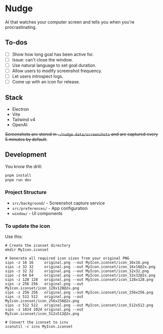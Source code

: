 # Nudge

AI that watches your computer screen and tells you when you're procrastinating.

## To-dos

- [ ] Show how long goal has been active for.
- [ ] Issue: can't close the window.
- [ ] Use natural language to set goal duration.
- [ ] Allow users to modify screenshot frequency.
- [ ] Let users introspect logs.
- [ ] Come up with an icon for release.

## Stack

- Electron
- Vite
- Tailwind v4
- OpenAI

~~Screenshots are stored in `~/nudge-data/screenshots` and are captured every 5
minutes by default.~~

## Development

You know the drill:

```bash
pnpm install
pnpm run dev
```

### Project Structure

- `src/background/` - Screenshot capture service
- `src/preferences/` - App configuration
- `window/` - UI components

### To update the icon

Use this:

```
# Create the iconset directory
mkdir MyIcon.iconset

# Generate all required icon sizes from your original PNG
sips -z 16 16     original.png --out MyIcon.iconset/icon_16x16.png
sips -z 32 32     original.png --out MyIcon.iconset/icon_16x16@2x.png
sips -z 32 32     original.png --out MyIcon.iconset/icon_32x32.png
sips -z 64 64     original.png --out MyIcon.iconset/icon_32x32@2x.png
sips -z 128 128   original.png --out MyIcon.iconset/icon_128x128.png
sips -z 256 256   original.png --out MyIcon.iconset/icon_128x128@2x.png
sips -z 256 256   original.png --out MyIcon.iconset/icon_256x256.png
sips -z 512 512   original.png --out MyIcon.iconset/icon_256x256@2x.png
sips -z 512 512   original.png --out MyIcon.iconset/icon_512x512.png
sips -z 1024 1024 original.png --out MyIcon.iconset/icon_512x512@2x.png

# Convert the iconset to icns
iconutil -c icns MyIcon.iconset
```
